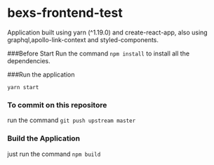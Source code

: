 # bexs-frontend-test

Application built using yarn (^1.19.0) and create-react-app, also using graphql,apollo-link-context and styled-components.

###Before Start
Run the command `npm install` to install all the dependencies.

###Run the application

`yarn start`

### To commit on this repositore

run the command `git push upstream master`

### Build the Application

just run the command `npm build`
